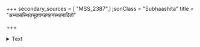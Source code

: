 +++
secondary_sources = [ "MSS_2387",]
jsonClass = "Subhaashita"
title = "अभ्यासस्थितचूतषण्डगहनस्थानादितो"

+++

<details><summary>Text</summary>

अभ्यासस्थितचूतषण्डगहनस्थानादितो गेहिनी ग्रामं कंचिदवृक्षकं विरहिणी तूर्णं वधूर्नीयताम्।  
अत्रायान्त्यचिरेण कोकिलकुलव्याहारझंकारिणः पन्थस्त्रीजनजीवितैकहरणप्रौढाः पुरो वासराः॥
</details>
